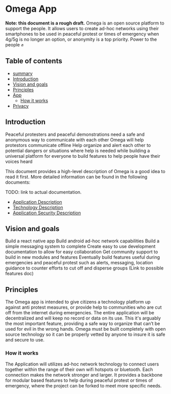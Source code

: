 # Omega App
**Note: this document is a rough draft.** 
Omega is an open source platform to support the people. It allows users to create ad-hoc networks using their smartphones to be used in peaceful protest or times of emergency when 4g/5g is no longer an option, or anonymity is a top priority. Power to the people ✊

## Table of contents

- [summary](#summary)
- [Introduction](#introduction)
- [Vision and goals](#vision-and-goals)
- [Principles](#principles)
- [App](#App)
  - [How it works](#how-it-works)
- [Privacy](#privacy)

## Introduction
Peaceful protesters and peaceful demonstrations need a safe and anonymous way to communicate with each other
Omega will help protestors communicate offline
Help organize and alert each other to potential dangers or situations where help is needed while building a universal platform for everyone to build features to help people have their voices heard

This document provides a high-level description of Omega is a good idea to read it first. More detailed information can be found in the following documents:

TODO: link to actual documentation.
- [Application Description](/Application%20Description.md)
- [Technology Description](/Technology%20Description.md)
- [Application Security Description](/Application%20Security%20Description.md)


## Vision and goals
Build a react native app
Build android ad-hoc network capabilities
Build a simple messaging system to complete 
Create easy to use development documentation to allow for easy collaboration
Get community support to build in new modules and features
Eventually build features useful during emergencies and peaceful protest such as alerts,  messaging, location guidance to counter efforts to cut off and disperse groups (Link to possible features doc)

## Principles
The Omega app is intended to give citizens a technology platform up against anti protest measures, or provide help to communities who are cut off from the internet during emergencies. The entire application will be decentralized and will keep no record or data on its use. This it's arguably the most important feature, providing a safe way to organize that can’t be used for evil in the wrong hands. Omega must be built completely with open source technology so it can be properly vetted by anyone to insure it is safe and secure to use.


### How it works
The Application will utilizes ad-hoc network technology to connect users together within the range of their own wifi hotspots or bluetooth. Each connection makes the network stronger and larger. It provides a backbone for modular based features to help during peaceful protest or times of emergency, where the project can be forked to meet more specific needs.
